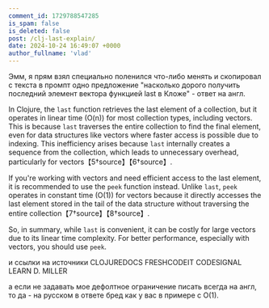 ```yaml
---
comment_id: 1729788547285
is_spam: false
is_deleted: false
post: /clj-last-explain/
date: 2024-10-24 16:49:07 +0000
author_fullname: 'vlad'
---
```


Эмм, я прям взял специально поленился что-либо менять и скопировал с текста в промпт одно предложение "насколько дорого получить последний элемент вектора функцией last в Кложе" - ответ на англ.

In Clojure, the `last` function retrieves the last element of a collection, but it operates in linear time (O(n)) for most collection types, including vectors. This is because `last` traverses the entire collection to find the final element, even for data structures like vectors where faster access is possible due to indexing. This inefficiency arises because `last` internally creates a sequence from the collection, which leads to unnecessary overhead, particularly for vectors【5†source】【6†source】.

If you're working with vectors and need efficient access to the last element, it is recommended to use the `peek` function instead. Unlike `last`, `peek` operates in constant time (O(1)) for vectors because it directly accesses the last element stored in the tail of the data structure without traversing the entire collection【7†source】【8†source】.

So, in summary, while `last` is convenient, it can be costly for large vectors due to its linear time complexity. For better performance, especially with vectors, you should use `peek`.

и ссылки на источники
CLOJUREDOCS
​FRESHCODEIT
CODESIGNAL LEARN
​D. MILLER


а если не задавать мое дефолтное ограничение писать всегда на англ, то да - на русском в ответе бред как у вас в примере с O(1).
